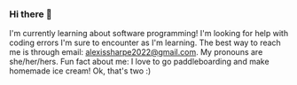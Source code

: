 ### Hi there 👋

<!--
**alexissharpe/alexissharpe** is a ✨ _special_ ✨ repository because its `README.md` (this file) appears on your GitHub profile.

Here are some ideas to get you started:

- 🔭 I’m currently working on ...
- 🌱 I’m currently learning ...
- 👯 I’m looking to collaborate on ...
- 🤔 I’m looking for help with ...
- 💬 Ask me about ...
- 📫 How to reach me: ...
- 😄 Pronouns: ...
- ⚡ Fun fact: ...
-->
I'm currently learning about software programming!
I'm looking for help with coding errors I'm sure to encounter as I'm learning.
The best way to reach me is through email: alexissharpe2022@gmail.com.
My pronouns are she/her/hers.
Fun fact about me: I love to go paddleboarding and make homemade ice cream!  Ok, that's two :)